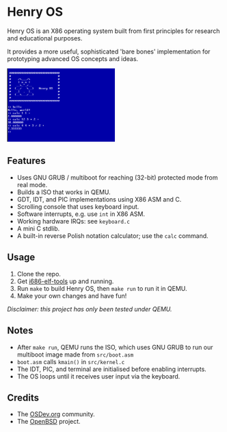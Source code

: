 # Henry OS

Henry OS is an X86 operating system built from first principles for research and educational purposes.

It provides a more useful, sophisticated 'bare bones' implementation for prototyping advanced OS concepts and ideas.

<img src="henryos_screenshot.png" alt="Henry OS screenshot" width="50%" height="50%" />

## Features

+ Uses GNU GRUB / multiboot for reaching (32-bit) protected mode from real mode.
+ Builds a ISO that works in QEMU.
+ GDT, IDT, and PIC implementations using X86 ASM and C.
+ Scrolling console that uses keyboard input.
+ Software interrupts, e.g. use `int` in X86 ASM.
+ Working hardware IRQs: see `keyboard.c`
+ A mini C stdlib.
+ A built-in reverse Polish notation calculator; use the `calc` command.

## Usage

1. Clone the repo.
2. Get [i686-elf-tools](https://github.com/lordmilko/i686-elf-tools) up and running.
3. Run `make` to build Henry OS, then `make run` to run it in QEMU.
4. Make your own changes and have fun!

*Disclaimer: this project has only been tested under QEMU.*

## Notes

+ After `make run`, QEMU runs the ISO, which uses GNU GRUB to run our multiboot image made from `src/boot.asm`
+ `boot.asm` calls `kmain()` in `src/kernel.c`
+ The IDT, PIC, and terminal are initialised before enabling interrupts.
+ The OS loops until it receives user input via the keyboard.

## Credits

+ The [OSDev.org](https://osdev.org) community.
+ The [OpenBSD](www.openbsd.org) project.